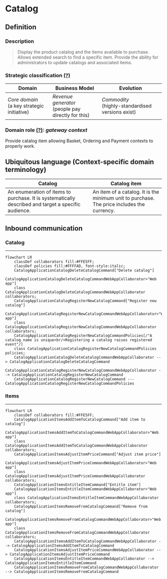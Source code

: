 # Catalog

## Definition

### Description

> Display the product catalog and the items available to purchase. Allows extended search to find a specific item. Provide the ability for administrators to update catalogs and associated items.

### Strategic classification [(?)](https://github.com/ddd-crew/bounded-context-canvas#strategic-classification)

| Domain                                         | Business Model                                         | Evolution                                             |
| ---------------------------------------------- | ------------------------------------------------------ | ----------------------------------------------------- |
| *Core domain*<br/>(a key strategic initiative) | *Revenue generator*<br/>(people pay directly for this) | *Commodity*<br/>(highly\-standardised versions exist) |

### Domain role [(?)](https://github.com/ddd-crew/bounded-context-canvas/blob/master/resources/model-traits-worksheet.md): *gateway context*

Provide catalog item allowing Basket, Ordering and Payment contexts to properly work.

## Ubiquitous language (Context\-specific domain terminology)

| Catalog                                                                                             | Catalog item                                                                               |
| --------------------------------------------------------------------------------------------------- | ------------------------------------------------------------------------------------------ |
| An enumeration of items to purchase. It is systematically described and target a specific audience. | An item of a catalog. It is the minimum unit to purchase. The price includes the currency. |

## Inbound communication

### Catalog

---

```mermaid
flowchart LR
    classDef collaborators fill:#FFE5FF;
    classDef policies fill:#FFFFAD, font-style:italic;
    CatalogApplicationCatalogDeleteCatalogCommand["Delete catalog"]
    CatalogApplicationCatalogDeleteCatalogCommandWebAppCollaborator>"Web app"]
    class CatalogApplicationCatalogDeleteCatalogCommandWebAppCollaborator collaborators;
    CatalogApplicationCatalogRegisterNewCatalogCommand["Register new catalog"]
    CatalogApplicationCatalogRegisterNewCatalogCommandWebAppCollaborator>"Web app"]
    class CatalogApplicationCatalogRegisterNewCatalogCommandWebAppCollaborator collaborators;
    CatalogApplicationCatalogRegisterNewCatalogCommandPolicies[/"A catalog name is unique<br/>Registering a catalog raises registered event"/]
    class CatalogApplicationCatalogRegisterNewCatalogCommandPolicies policies;
    CatalogApplicationCatalogDeleteCatalogCommandWebAppCollaborator --> CatalogApplicationCatalogDeleteCatalogCommand
    CatalogApplicationCatalogRegisterNewCatalogCommandWebAppCollaborator --> CatalogApplicationCatalogRegisterNewCatalogCommand
    CatalogApplicationCatalogRegisterNewCatalogCommand --- CatalogApplicationCatalogRegisterNewCatalogCommandPolicies
```

### Items

---

```mermaid
flowchart LR
    classDef collaborators fill:#FFE5FF;
    CatalogApplicationItemsAddItemToCatalogCommand["Add item to catalog"]
    CatalogApplicationItemsAddItemToCatalogCommandWebAppCollaborator>"Web app"]
    class CatalogApplicationItemsAddItemToCatalogCommandWebAppCollaborator collaborators;
    CatalogApplicationItemsAdjustItemPriceCommand["Adjust item price"]
    CatalogApplicationItemsAdjustItemPriceCommandWebAppCollaborator>"Web app"]
    class CatalogApplicationItemsAdjustItemPriceCommandWebAppCollaborator collaborators;
    CatalogApplicationItemsEntitleItemCommand["Entitle item"]
    CatalogApplicationItemsEntitleItemCommandWebAppCollaborator>"Web app"]
    class CatalogApplicationItemsEntitleItemCommandWebAppCollaborator collaborators;
    CatalogApplicationItemsRemoveFromCatalogCommand["Remove from catalog"]
    CatalogApplicationItemsRemoveFromCatalogCommandWebAppCollaborator>"Web app"]
    class CatalogApplicationItemsRemoveFromCatalogCommandWebAppCollaborator collaborators;
    CatalogApplicationItemsAddItemToCatalogCommandWebAppCollaborator --> CatalogApplicationItemsAddItemToCatalogCommand
    CatalogApplicationItemsAdjustItemPriceCommandWebAppCollaborator --> CatalogApplicationItemsAdjustItemPriceCommand
    CatalogApplicationItemsEntitleItemCommandWebAppCollaborator --> CatalogApplicationItemsEntitleItemCommand
    CatalogApplicationItemsRemoveFromCatalogCommandWebAppCollaborator --> CatalogApplicationItemsRemoveFromCatalogCommand
```
